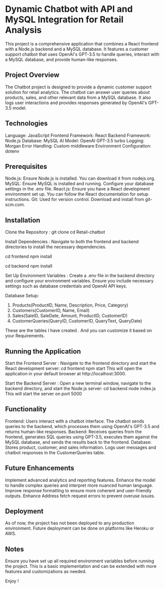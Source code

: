 # Dynamic Chatbot with API and MySQL Integration for Retail Analysis

This project is a comprehensive application that combines a React frontend with a Node.js backend and a MySQL database. It features a customer support chatbot that uses OpenAI's GPT-3.5 to handle queries, interact with a MySQL database, and provide human-like responses.

 ## Project Overview

The Chatbot project is designed to provide a dynamic customer support solution for retail analytics. The chatbot can answer user queries about products, sales, and other relevant data from a MySQL database. It also logs user interactions and provides responses generated by OpenAI's GPT-3.5 model.

## Technologies
Language: JavaScript
Frontend Framework: React
Backend Framework: Node.js
Database: MySQL
AI Model: OpenAI GPT-3.5 turbo
Logging: Morgan
Error Handling: Custom middleware
Environment Configuration: dotenv

## Prerequisites

Node.js: Ensure Node.js is installed. You can download it from nodejs.org.
MySQL: Ensure MySQL is installed and running. Configure your database settings in the .env file.
React.js: Ensure you have a React development environment set up. You can follow the React documentation for setup instructions.
Git: Used for version control. Download and install from git-scm.com.

## Installation

Clone the Repository : 
git clone <your-repo-url>
cd Retail-chatbot

Install Dependencies : 
Navigate to both the frontend and backend directories to install the necessary dependencies.

cd frontend
npm install

cd backend
npm install

Set Up Environment Variables : 
Create a .env file in the backend directory and configure your environment variables. Ensure you include necessary settings such as database credentials and OpenAI API keys. 

Database Setup:
1. Products(ProductID, Name, Description, Price, Category)
2. Customers(CustomerID, Name, Email)
3. Sales(SaleID, SaleDate, Amount, ProductID, CustomerID)
4. CustomerQueries(QueryID, CustomerID, QueryText, QueryDate)

These are the tables I have created . And you can customize it based on your Requirements.

##

## Running the Application
Start the Frontend Server : 
Navigate to the frontend directory and start the React development server:
cd frontend
npm start
This will open the application in your default browser at http://localhost:3000.

Start the Backend Server : 
Open a new terminal window, navigate to the backend directory, and start the Node.js server:
cd backend
node index.js
This will start the server on port 5000

## Functionality
Frontend: Users interact with a chatbot interface. The chatbot sends queries to the backend, which processes them using OpenAI's GPT-3.5 and returns human-like responses.
Backend: Receives queries from the frontend, generates SQL queries using GPT-3.5, executes them against the MySQL database, and sends the results back to the frontend.
Database: Stores product, customer, and sales information. Logs user messages and chatbot responses in the CustomerQueries table.

## Future Enhancements
Implement advanced analytics and reporting features.
Enhance the model to handle complex queries and interpret more nuanced human language.
Improve response formatting to ensure more coherent and user-friendly outputs.
Enhance Address fetch request errors to prevent overuse issues.

 ## Deployment
As of now, the project has not been deployed to any production environment. Future deployment can be done on platforms like Heroku or AWS.

## Notes

Ensure you have set up all required environment variables before running the project.
This is a basic implementation and can be extended with more features and customizations as needed.

Enjoy !
